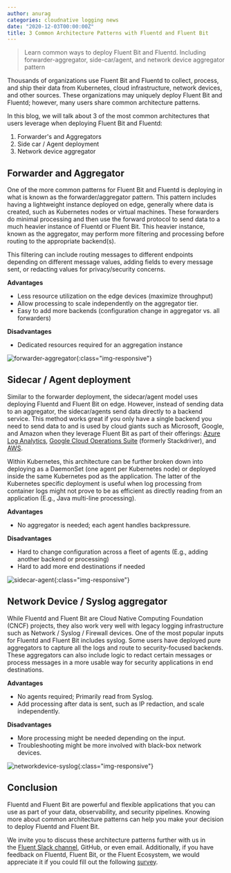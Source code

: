 ```yaml
---
author: anurag
categories: cloudnative logging news
date: "2020-12-03T00:00:00Z"
title: 3 Common Architecture Patterns with Fluentd and Fluent Bit
---
```


> Learn common ways to deploy Fluent Bit and Fluentd. Including forwarder-aggregator, side-car/agent, and network device aggregator pattern

Thousands of organizations use Fluent Bit and Fluentd to collect, process, and ship their data from Kubernetes, cloud infrastructure, network devices, and other sources. These organizations may uniquely deploy Fluent Bit and Fluentd; however, many users share common architecture patterns. 

In this blog, we will talk about 3 of the most common architectures that users leverage when deploying Fluent Bit and Fluentd:

1. Forwarder's and Aggregators
2. Side car / Agent deployment
3. Network device aggregator

## Forwarder and Aggregator

One of the more common patterns for Fluent Bit and Fluentd is deploying in what is known as the forwarder/aggregator pattern. This pattern includes having a lightweight instance deployed on edge, generally where data is created, such as Kubernetes nodes or virtual machines. These forwarders do minimal processing and then use the forward protocol to send data to a much heavier instance of Fluentd or Fluent Bit. This heavier instance, known as the aggregator, may perform more filtering and processing before routing to the appropriate backend(s).

This filtering can include routing messages to different endpoints depending on different message values, adding fields to every message sent, or redacting values for privacy/security concerns.

**Advantages**
* Less resource utilization on the edge devices (maximize throughput)
* Allow processing to scale independently on the aggregator tier.
* Easy to add more backends (configuration change in aggregator vs. all forwarders)

**Disadvantages**
* Dedicated resources required for an aggregation instance

![forwarder-aggregator](/assets/img/blog/2020-12-03-common/blog-forwarder-aggregator.png){:class="img-responsive"}

## Sidecar / Agent deployment

Similar to the forwarder deployment, the sidecar/agent model uses deploying Fluentd and Fluent Bit on edge. However, instead of sending data to an aggregator, the sidecar/agents send data directly to a backend service. This method works great if you only have a single backend you need to send data to and is used by cloud giants such as Microsoft, Google, and Amazon when they leverage Fluent Bit as part of their offerings: [Azure Log Analytics](https://github.com/microsoft/OMS-Agent-for-Linux), [Google Cloud Operations Suite](https://cloud.google.com/logging/docs/agent/configuration) (formerly Stackdriver), and [AWS](https://github.com/aws/aws-for-fluent-bit).

Within Kubernetes, this architecture can be further broken down into deploying as a DaemonSet (one agent per Kubernetes node) or deployed inside the same Kubernetes pod as the application. The latter of the Kubernetes specific deployment is useful when log processing from container logs might not prove to be as efficient as directly reading from an application (E.g., Java multi-line processing).

**Advantages**
* No aggregator is needed; each agent handles backpressure.

**Disadvantages**
* Hard to change configuration across a fleet of agents (E.g., adding another backend or processing)
* Hard to add more end destinations if needed

![sidecar-agent](/assets/img/blog/2020-12-03-common/blog-sidecar-agent.png){:class="img-responsive"}

## Network Device / Syslog aggregator

While Fluentd and Fluent Bit are Cloud Native Computing Foundation (CNCF) projects, they also work very well with legacy logging infrastructure such as Network / Syslog / Firewall devices. One of the most popular inputs for Fluentd and Fluent Bit includes syslog. Some users have deployed pure aggregators to capture all the logs and route to security-focused backends. These aggregators can also include logic to redact certain messages or process messages in a more usable way for security applications in end destinations. 

**Advantages**
* No agents required; Primarily read from Syslog.
* Add processing after data is sent, such as IP redaction, and scale independently.

**Disadvantages**
* More processing might be needed depending on the input.
* Troubleshooting might be more involved with black-box network devices.

![networkdevice-syslog](/assets/img/blog/2020-12-03-common/blog-network-device-syslog.png){:class="img-responsive"}

## Conclusion

Fluentd and Fluent Bit are powerful and flexible applications that you can use as part of your data, observability, and security pipelines. Knowing more about common architecture patterns can help you make your decision to deploy Fluentd and Fluent Bit. 

We invite you to discuss these architecture patterns further with us in the [Fluent Slack channel](https://slack.fluentd.org), GitHub, or even email. Additionally, if you have feedback on Fluentd, Fluent Bit, or the Fluent Ecosystem, we would appreciate it if you could fill out the following [survey](https://www.cognitoforms.com/Fluentecosystem/FluentEcosystemSurvey).
